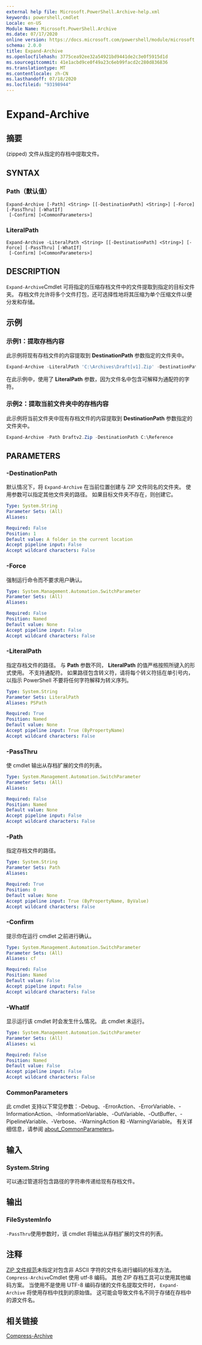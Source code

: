 ```yaml
---
external help file: Microsoft.PowerShell.Archive-help.xml
keywords: powershell,cmdlet
Locale: en-US
Module Name: Microsoft.PowerShell.Archive
ms.date: 07/17/2020
online version: https://docs.microsoft.com/powershell/module/microsoft.powershell.archive/expand-archive?view=powershell-6&WT.mc_id=ps-gethelp
schema: 2.0.0
title: Expand-Archive
ms.openlocfilehash: 3775cea92ee32a54921bd9441de2c3e0f5915d1d
ms.sourcegitcommit: 41e1acbd9ce0f49a23c6eb99facd2c280d836836
ms.translationtype: MT
ms.contentlocale: zh-CN
ms.lasthandoff: 07/18/2020
ms.locfileid: "93198944"
---
```

# Expand-Archive

## 摘要
 (zipped) 文件从指定的存档中提取文件。

## SYNTAX

### Path（默认值）

```
Expand-Archive [-Path] <String> [[-DestinationPath] <String>] [-Force] [-PassThru] [-WhatIf]
 [-Confirm] [<CommonParameters>]
```

### LiteralPath

```
Expand-Archive -LiteralPath <String> [[-DestinationPath] <String>] [-Force] [-PassThru] [-WhatIf]
 [-Confirm] [<CommonParameters>]
```

## DESCRIPTION

`Expand-Archive`Cmdlet 可将指定的压缩存档文件中的文件提取到指定的目标文件夹。 存档文件允许将多个文件打包，还可选择性地将其压缩为单个压缩文件以便分发和存储。

## 示例

### 示例1：提取存档内容

此示例将现有存档文件的内容提取到 **DestinationPath** 参数指定的文件夹中。

```powershell
Expand-Archive -LiteralPath 'C:\Archives\Draft[v1].Zip' -DestinationPath C:\Reference
```

在此示例中，使用了 **LiteralPath** 参数，因为文件名中包含可解释为通配符的字符。

### 示例2：提取当前文件夹中的存档内容

此示例将当前文件夹中现有存档文件的内容提取到 **DestinationPath** 参数指定的文件夹中。

```powershell
Expand-Archive -Path Draftv2.Zip -DestinationPath C:\Reference
```

## PARAMETERS

### -DestinationPath

默认情况下，将 `Expand-Archive` 在当前位置创建与 ZIP 文件同名的文件夹。 使用参数可以指定其他文件夹的路径。 如果目标文件夹不存在，则创建它。

```yaml
Type: System.String
Parameter Sets: (All)
Aliases:

Required: False
Position: 1
Default value: A folder in the current location
Accept pipeline input: False
Accept wildcard characters: False
```

### -Force

强制运行命令而不要求用户确认。

```yaml
Type: System.Management.Automation.SwitchParameter
Parameter Sets: (All)
Aliases:

Required: False
Position: Named
Default value: None
Accept pipeline input: False
Accept wildcard characters: False
```

### -LiteralPath

指定存档文件的路径。 与 **Path** 参数不同， **LiteralPath** 的值严格按照所键入的形式使用。 不支持通配符。 如果路径包含转义符，请将每个转义符括在单引号内，以指示 PowerShell 不要将任何字符解释为转义序列。

```yaml
Type: System.String
Parameter Sets: LiteralPath
Aliases: PSPath

Required: True
Position: Named
Default value: None
Accept pipeline input: True (ByPropertyName)
Accept wildcard characters: False
```

### -PassThru

使 cmdlet 输出从存档扩展的文件的列表。

```yaml
Type: System.Management.Automation.SwitchParameter
Parameter Sets: (All)
Aliases:

Required: False
Position: Named
Default value: None
Accept pipeline input: False
Accept wildcard characters: False
```

### -Path

指定存档文件的路径。

```yaml
Type: System.String
Parameter Sets: Path
Aliases:

Required: True
Position: 0
Default value: None
Accept pipeline input: True (ByPropertyName, ByValue)
Accept wildcard characters: False
```

### -Confirm

提示你在运行 cmdlet 之前进行确认。

```yaml
Type: System.Management.Automation.SwitchParameter
Parameter Sets: (All)
Aliases: cf

Required: False
Position: Named
Default value: False
Accept pipeline input: False
Accept wildcard characters: False
```

### -WhatIf

显示运行该 cmdlet 时会发生什么情况。 此 cmdlet 未运行。

```yaml
Type: System.Management.Automation.SwitchParameter
Parameter Sets: (All)
Aliases: wi

Required: False
Position: Named
Default value: False
Accept pipeline input: False
Accept wildcard characters: False
```

### CommonParameters
此 cmdlet 支持以下常见参数：-Debug、-ErrorAction、-ErrorVariable、-InformationAction、-InformationVariable、-OutVariable、-OutBuffer、-PipelineVariable、-Verbose、-WarningAction 和 -WarningVariable。 有关详细信息，请参阅 [about_CommonParameters](https://go.microsoft.com/fwlink/?LinkID=113216)。

## 输入

### System.String

可以通过管道将包含路径的字符串传递给现有存档文件。

## 输出

### FileSystemInfo

`-PassThru`使用参数时，该 cmdlet 将输出从存档扩展的文件的列表。

## 注释

[ZIP 文件规范](https://pkware.cachefly.net/webdocs/casestudies/APPNOTE.TXT)未指定对包含非 ASCII 字符的文件名进行编码的标准方法。 `Compress-Archive`Cmdlet 使用 utf-8 编码。 其他 ZIP 存档工具可以使用其他编码方案。 当使用不是使用 UTF-8 编码存储的文件名提取文件时， `Expand-Archive` 将使用存档中找到的原始值。 这可能会导致文件名不同于存储在存档中的源文件名。

## 相关链接

[Compress-Archive](compress-archive.md)
